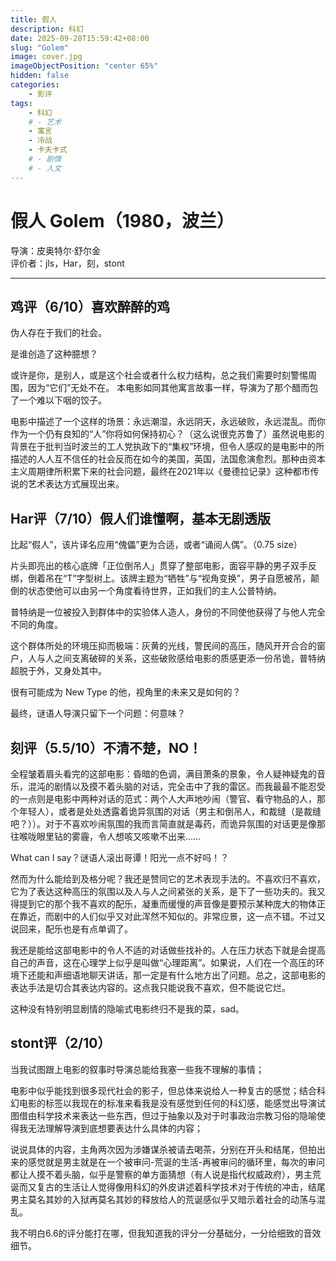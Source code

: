 ```yaml
---
title: 假人
description: 科幻
date: 2025-09-28T15:59:42+08:00
slug: "Golem"
image: cover.jpg
imageObjectPosition: "center 65%"
hidden: false
categories:
    - 影评
tags:
    - 科幻
    # - 艺术
    - 寓言
    - 冷战
    - 卡夫卡式
    # - 剧情
    # - 人文
---
```


# 假人 Golem（1980，波兰）

导演：皮奥特尔·舒尔金  
评价者：jls，Har，刻，stont

***

## 鸡评（6/10）喜欢醉醉的鸡

伪人存在于我们的社会。

是谁创造了这种臆想？

或许是你，是别人，或是这个社会或者什么权力结构，总之我们需要时刻警惕周围，因为“它们”无处不在。
本电影如同其他寓言故事一样，导演为了那个醋而包了一个难以下咽的饺子。

电影中描述了一个这样的场景：永远潮湿，永远阴天，永远破败，永远混乱。而你作为一个仍有良知的“人”你将如何保持初心？（这么说很克苏鲁了）虽然说电影的背景在于批判当时波兰的工人党执政下的“集权”环境，但令人感叹的是电影中的所描述的人人互不信任的社会反而在如今的美国，英国，法国愈演愈烈。那种由资本主义周期律所积累下来的社会问题，最终在2021年以《曼德拉记录》这种都市传说的艺术表达方式展现出来。

## Har评（7/10）假人们谁懂啊，基本无剧透版

比起“假人”，该片译名应用“傀儡”更为合适，或者“诵阅人偶”。（0.75 size）

片头即亮出的核心底牌「正位倒吊人」贯穿了整部电影，面容平静的男子双手反绑，倒着吊在“T”字型树上。该牌主题为“牺牲”与“视角变换”，男子自愿被吊，颠倒的状态使他可以由另一个角度看待世界，正如我们的主人公普特纳。

普特纳是一位被投入到群体中的实验体人造人，身份的不同使他获得了与他人完全不同的角度。

这个群体所处的环境压抑而极端：灰黄的光线，警民间的高压，随风开开合合的窗户，人与人之间支离破碎的关系，这些破败感给电影的质感更添一份吊诡，普特纳超脱于外，又身处其中。

很有可能成为 New Type 的他，视角里的未来又是如何的？

最终，谜语人导演只留下一个问题：何意味？

## 刻评（5.5/10）不清不楚，NO！

全程皱着眉头看完的这部电影：昏暗的色调，满目萧条的景象，令人疑神疑鬼的音乐，混沌的剧情以及摸不着头脑的对话，完全击中了我的雷区。而我最最不能忍受的一点则是电影中两种对话的范式：两个人大声地吵闹（警官、看守物品的人，那个年轻人），或者是处处透露着诡异氛围的对话（男主和倒吊人，和裁缝（是裁缝吧？））。对于不喜欢吵闹氛围的我而言简直就是毒药，而诡异氛围的对话更是像那往喉咙眼里钻的雾霾，令人想咳又咳嗽不出来……

What can I say？谜语人滚出哥谭！阳光一点不好吗！？

然而为什么能给到及格分呢？我还是赞同它的艺术表现手法的。不喜欢归不喜欢，它为了表达这种高压的氛围以及人与人之间紧张的关系，是下了一些功夫的。我又得提到它的那个我不喜欢的配乐，凝重而缓慢的声音像是要预示某种庞大的物体正在靠近，而剧中的人们似乎又对此浑然不知似的。非常应景，这一点不错。不过又说回来，配乐也是有点单调了。

我还是能给这部电影中的令人不适的对话做些找补的。人在压力状态下就是会提高自己的声音，这在心理学上似乎是叫做“心理距离”。如果说，人们在一个高压的环境下还能和声细语地聊天讲话，那一定是有什么地方出了问题。总之，这部电影的表达手法是切合其表达内容的。这点我只能说我不喜欢，但不能说它烂。

这种没有特别明显剧情的隐喻式电影终归不是我的菜，sad。

## stont评（2/10）

当我试图跟上电影的叙事时导演总能给我塞一些我不理解的事情；

电影中似乎能找到很多现代社会的影子，但总体来说给人一种复古的感觉；结合科幻电影的标签以我现在的标准来看我是没有感觉到任何的科幻感，能感觉出导演试图借由科学技术来表达一些东西，但过于抽象以及对于时事政治宗教习俗的隐喻使得我无法理解导演到底想要表达什么具体的内容；

说说具体的内容，主角两次因为涉嫌谋杀被请去喝茶，分别在开头和结尾，但拍出来的感觉就是男主就是在一个被审问-荒诞的生活-再被审问的循环里，每次的审问都让人摸不着头脑，似乎是警察的单方面猜想（有人说是指代权威政府），男主荒诞而又复古的生活让人觉得像用科幻的外皮讲述着科学技术对于传统的冲击，结尾男主莫名其妙的入狱再莫名其妙的释放给人的荒诞感似乎又暗示着社会的动荡与混乱。

我不明白6.6的评分能打在哪，但我知道我的评分一分基础分，一分给细致的音效细节。
